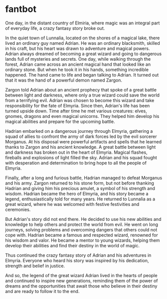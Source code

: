 # fantbot
One day, in the distant country of Elmiria, where magic was an integral part of everyday life, a crazy fantasy story broke out.

In the quiet town of Lunnalia, located on the shores of a magical lake, there lived an ordinary guy named Adrian. He was an ordinary blacksmith, skilled in his craft, but his heart was drawn to adventure and magical powers. Adrian always dreamed of becoming a great wizard and going to dangerous lands full of mysteries and secrets.
One day, while walking through the forest, Adrian came across an ancient magical hand that looked like an ordinary stone. But when he took it in his hands, something incredible happened. The hand came to life and began talking to Adrian. It turned out that it was the hand of a powerful demon named Zargon.

Zargon told Adrian about an ancient prophecy that spoke of a great battle between light and darkness, where only a true wizard could save the world from a terrifying evil. Adrian was chosen to become this wizard and take responsibility for the fate of Elmyria.
Since then, Adrian's life has been turned upside down. Time after time he met various creatures: elves, gnomes, dragons and even magical unicorns. They helped him develop his magical abilities and prepare for the upcoming battle.

Hadrian embarked on a dangerous journey through Elmyria, gathering a squad of allies to confront the army of dark forces led by the evil sorcerer Morganus. At his disposal were powerful artifacts and spells that he learned thanks to Zargon and his ancient knowledge.
A great battle between light and darkness has broken out in the heart of Elmyria. Magical flashes, fireballs and explosions of light filled the sky. Adrian and his squad fought with desperation and determination to bring hope to all the people of Elmyria.

Finally, after a long and furious battle, Hadrian managed to defeat Morganus and his army. Zargon returned to his stone form, but not before thanking Hadrian and giving him his precious amulet, a symbol of his strength and wisdom.
Hadrian became the hero of Elmyria, and his story became a legend, enthusiastically told for many years. He returned to Lunnalia as a great wizard, where he was welcomed with festive festivities and ceremonies.

But Adrian's story did not end there. He decided to use his new abilities and knowledge to help others and protect the world from evil. He went on long journeys, solving problems and overcoming dangers that others could not cope with.
Hadrian became a famous and respected wizard, renowned for his wisdom and valor. He became a mentor to young wizards, helping them develop their abilities and find their destiny in the world of magic.

Thus continued the crazy fantasy story of Adrian and his adventures in Elmyria. Everyone who heard his story was inspired by his dedication, strength and belief in justice.

And so, the legend of the great wizard Adrian lived in the hearts of people and continued to inspire new generations, reminding them of the power of dreams and the opportunities that await those who believe in their destiny and are ready to follow it to the end.
